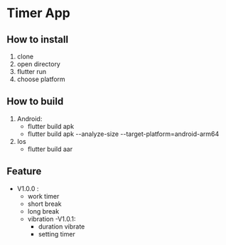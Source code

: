 # Timer App

## How to install

1. clone
2. open directory
3. flutter run
4. choose platform

## How to build

1. Android:
   - flutter build apk
   - flutter build apk --analyze-size --target-platform=android-arm64
2. Ios
   - flutter build aar
  
## Feature
- V1.0.0 :
  - work timer
  - short break
  - long break
  - vibration
-V1.0.1:
    - duration vibrate
    - setting timer    
